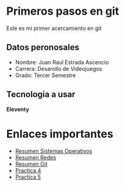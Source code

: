 # Primeros pasos en git
Este es mi primer acercamiento en git  
## Datos peronosales 
- Nombre: Juan Raul Estrada Ascencio 
- Carrera: Desarollo de Videojuegos 
- Grado: Tercer Semestre 
## Tecnologia a usar 
**Eleventy**

# Enlaces importantes
- [Resumen Sistemas Operativos](SO.md)
- [Resumen Redes](Redes.md)
- [Resumen Git](Git.md)
- [Practica 4](https://profound-dolphin-ac6c90.netlify.app)
- [Practica 5](https://astro-so.vercel.app)
